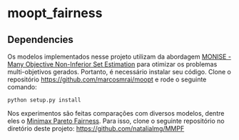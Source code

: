 # moopt_fairness


## Dependencies

Os modelos implementados nesse projeto utilizam da abordagem [MONISE - Many Objective Non-Inferior Set Estimation](https://www.sciencedirect.com/science/article/abs/pii/S0377221719309282) para otimizar os problemas multi-objetivos gerados. Portanto, é necessário instalar seu código. Clone o repositório https://github.com/marcosmrai/moopt e rode o seguinte comando:

```
python setup.py install 
```

Nos experimentos são feitas comparações com diversos modelos, dentre eles o [Minimax Pareto Fairness](http://proceedings.mlr.press/v119/martinez20a.html). Para isso, clone o seguinte repositório no diretório deste projeto: https://github.com/natalialmg/MMPF